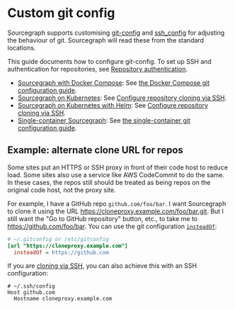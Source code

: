 # Custom git config

Sourcegraph supports customising [git-config](https://git-scm.com/docs/git-config) and [ssh_config](https://linux.die.net/man/5/ssh_config) for adjusting the behaviour of git. Sourcegraph will read these from the standard locations.

This guide documents how to configure git-config. To set up SSH and authentication for repositories, see [Repository authentication](auth.md).

- [Sourcegraph with Docker Compose](../deploy/docker-compose/index.md): See [the Docker Compose git configuration guide](../deploy/docker-compose/index.md#git-configuration).
- [Sourcegraph on Kubernetes](../deploy/kubernetes/index.md): See [Configure repository cloning via SSH](../deploy/kubernetes/configure.md#ssh-for-cloning).
- [Sourcegraph on Kubernetes with Helm](../deploy/kubernetes/helm.md): See [Configure repository cloning via SSH](../deploy/kubernetes/helm.md#using-ssh-to-clone-repositories).
- [Single-container Sourcegraph](../deploy/docker-single-container/index.md): See [the single-container git configuration guide](../deploy/docker-single-container/index.md#git-configuration-and-authentication).

## Example: alternate clone URL for repos

Some sites put an HTTPS or SSH proxy in front of their code host to reduce load. Some sites also use a service like AWS CodeCommit to do the same. In these cases, the repos still should be treated as being repos on the original code host, not the proxy site.

For example, I have a GitHub repo `github.com/foo/bar`. I want Sourcegraph to clone it using the URL https://cloneproxy.example.com/foo/bar.git. But I still want the "Go to GitHub repository" button, etc., to take me to https://github.com/foo/bar. You can use the git configuration [`insteadOf`](https://git-scm.com/docs/git-config#Documentation/git-config.txt-urlltbasegtinsteadOf):

``` ini
# ~/.gitconfig or /etc/gitconfig
[url "https://cloneproxy.example.com"]
  insteadOf = https://github.com
```

If you are [cloning via SSH](./auth.md), you can also achieve this with an SSH configuration:

```
# ~/.ssh/config
Host github.com
  Hostname cloneproxy.example.com
```

